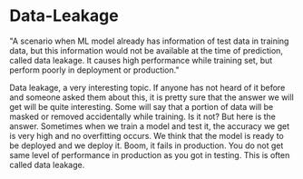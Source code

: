 # Data-Leakage
"A scenario when ML model already has information of test data in training data, but this information would not be available at the time of prediction, called data leakage. It causes high performance while training set, but perform poorly in deployment or production."


Data leakage, a very interesting topic. If anyone has not heard of it before and someone asked them about this, it is pretty sure that the answer we will get will be quite interesting. Some will say that a portion of data will be masked or removed accidentally while training. Is it not? But here is the answer. Sometimes when we train a model and test it, the accuracy we get is very high and no overfitting occurs. We think that the model is ready to be deployed and we deploy it. Boom, it fails in production. You do not get same level of performance in production as you got in testing. This is often called data leakage.
